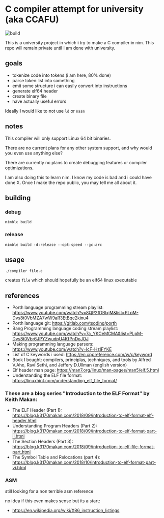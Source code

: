 # C compiler attempt for university (aka CCAFU)
![build](https://github.com/LainLayer/ccafu/workflows/CI/badge.svg)

This is a university project in which i try to make a C compiler in nim.
This repo will remain private until I am done with university.

## goals

- tokenize code into tokens (i am here, 80% done)
- parse token list into something
- emit some structure i can easily convert into instructions
- generate elf64 header
- create binary file
- have actually useful errors

Ideally I would like to not use `ld` or `nasm`

## notes

This compiler will only support Linux 64 bit binaries.

There are no current plans for any other system support, and why would you even use
anything else?

There are currently no plans to create debugging features or compiler optimizations.

I am also doing this to learn nim. I know my code is bad and i could have done X.
Once I make the repo public, you may tell me all about it.

## building

### debug

```
nimble build
```

### release

```
nimble build -d:release --opt:speed --gc:arc
```

## usage

```
./compiler file.c
```
creates `file` which should hopefully be an elf64 linux executable

## references

- Porth language programming stream playlist: https://www.youtube.com/watch?v=8QP2fDBIxjM&list=PLpM-Dvs8t0VbMZA7wW9aR3EtBqe2kinu4
- Porth language git: https://gitlab.com/tsoding/porth
- Bang Programming language coding stream playlist: https://www.youtube.com/watch?v=7a_YKCeMCMA&list=PLpM-Dvs8t0Vbr6JPYZwudpU4KfPnDoJOJ
- Making programming language parsers: https://www.youtube.com/watch?v=lcF-HzlFYKE
- List of C keywords i used: https://en.cppreference.com/w/c/keyword
- Book I bought: compilers, principlas, techniques, and tools by Alfred V.Aho, Ravi Sethi, and Jeffery D.Ullman (english version)
- Elf header man page: https://man7.org/linux/man-pages/man5/elf.5.html
- Understanding the ELF file format: https://linuxhint.com/understanding_elf_file_format/



### These are a blog series "Introduction to the ELF Format" by Keith Makan:
- The ELF Header (Part 1): https://blog.k3170makan.com/2018/09/introduction-to-elf-format-elf-header.html
- Understanding Program Headers (Part 2): https://blog.k3170makan.com/2018/09/introduction-to-elf-format-part-ii.html
- The Section Headers (Part 3): https://blog.k3170makan.com/2018/09/introduction-to-elf-file-format-part.html
- The Symbol Table and Relocations (part 4): https://blog.k3170makan.com/2018/10/introduction-to-elf-format-part-vi.html

### ASM
still looking for a non terrible asm reference

no idea if this even makes sense but its a start:
- https://en.wikipedia.org/wiki/X86_instruction_listings
